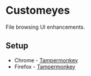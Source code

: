 # Customeyes
File browsing UI enhancements.

Setup
------

* Chrome - [Tampermonkey](https://chrome.google.com/webstore/detail/tampermonkey/dhdgffkkebhmkfjojejmpbldmpobfkfo?hl=en)
* Firefox - [Tampermonkey](https://addons.mozilla.org/en-US/firefox/addon/tampermonkey/)
